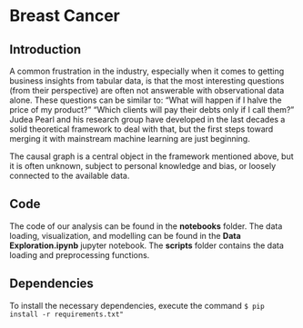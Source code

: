 # Breast Cancer
## Introduction
<p> A common frustration in the industry, especially when it comes to getting business insights from tabular data, is that the most interesting questions (from their perspective) are often not answerable with observational data alone. These questions can be similar to:
“What will happen if I halve the price of my product?”
“Which clients will pay their debts only if I call them?”
Judea Pearl and his research group have developed in the last decades a solid theoretical framework to deal with that, but the first steps toward merging it with mainstream machine learning are just beginning. 

The causal graph is a central object in the framework mentioned above, but it is often unknown, subject to personal knowledge and bias, or loosely connected to the available data.
 </p>

## Code
The code of our analysis can be found in the **notebooks** folder. The data loading, visualization, and modelling can be found in the **Data Exploration.ipynb** jupyter notebook. The **scripts** folder contains the data loading and preprocessing functions. 

## Dependencies
To install the necessary dependencies, execute the command 
```$ pip install -r requirements.txt"```
